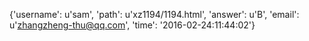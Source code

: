 {'username': u'sam', 'path': u'xz1194/1194.html', 'answer': u'B', 'email': u'zhangzheng-thu@qq.com', 'time': '2016-02-24:11:44:02'}